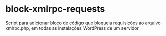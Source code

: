 # block-xmlrpc-requests
Script para adicionar bloco de código que bloqueia requisições ao arquivo xmlrpc.php, em todas as instalações WordPress de um servidor
